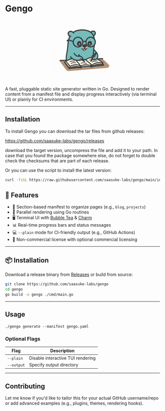 # Gengo

<p align="center">
  <img src="docs/static/logo.png" alt="Logo" width="200"/>
</p>
A fast, pluggable static site generator written in Go. Designed to render content from a manifest file and display progress interactively (via terminal UI) or plainly for CI environments.

---

## Installation

To install Gengo you can download the tar files from github releases:

https://github.com/saasuke-labs/gengo/releases

download the target version, uncompress the file and add it to your path.
In case that you found the package somewhere else, do not forget to double check the checksums
that are part of each release.

Or you can use the script to install the latest version:

```sh
curl -fsSL https://raw.githubusercontent.com/saasuke-labs/gengo/main/install/install.sh | bash
```

## 🚀 Features

- 🧩 Section-based manifest to organize pages (e.g., `blog`, `projects`)
- 🧵 Parallel rendering using Go routines
- 🖥️ Terminal UI with [Bubble Tea](https://github.com/charmbracelet/bubbletea) & [Charm](https://charm.sh/)
- 📊 Real-time progress bars and status messages
- 💻 `--plain` mode for CI-friendly output (e.g., GitHub Actions)
- 🔐 Non-commercial license with optional commercial licensing

---

## 📦 Installation

Download a release binary from [Releases](https://github.com/saasuke-labs/gengo/releases) or build from source:

```bash
git clone https://github.com/saasuke-labs/gengo
cd gengo
go build -o gengo ./cmd/main.go
```
---

## Usage

```
./gengo generate --manifest gengo.yaml
```

### Optional Flags

| Flag       | Description                       |
| ---------- | --------------------------------- |
| `--plain`  | Disable interactive TUI rendering |
| `--output` | Specify output directory          |


---

## Contributing

Let me know if you'd like to tailor this for your actual GitHub username/repo or add advanced examples (e.g., plugins, themes, rendering hooks).

